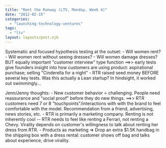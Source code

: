 ```yaml
---
title: "Rent the Runway (LTV, Monday, Week 4)"
date: "2012-02-15"
categories: 
  - "launching-technology-ventures"
tags: 
  - "ltv"
layout: layouts/post.njk
---
```


Systematic and focused hypothesis testing at the outset: - Will women rent? - Will women rent without seeing dresses? - Will women damage dresses? BUT equally important "customer interview" type function ==>> early tests give founders insight into how customers are using product: aspirational purchase; selling "Cinderella for a night" - RTR raised seed money BEFORE several key tests. Was this actually a Lean startup? In hindsight, it worked out swimmingly...

Jenn/Jenny thoughts: - New customer behavior = challenging. People need reassurance and "social proof" before they do new things. ==>> RTR customers need 7 or 8 "touchpoints"/interactions with with the brand to feel comfortable with the model. Recommendation from a friend, advertising, news stories, etc. - RTR is primarily a marketing company. Renting is not inherently cool -- RTR needs to feel like renting a Ferrari, not renting a Chevy. Virality depends on customer's willingness to talk about renting her dress from RTR. - Products as marketing => Drop an extra $1.5K handbag in the shipping box with a dress rental: customer shows off bag and talks about experience, drive virality.

